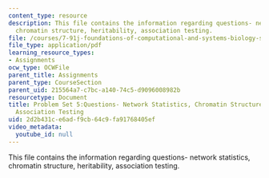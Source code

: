 ```yaml
---
content_type: resource
description: This file contains the information regarding questions- network statistics,
  chromatin structure, heritability, association testing.
file: /courses/7-91j-foundations-of-computational-and-systems-biology-spring-2014/2d2b431ce6adf9cb64c9fa91768405ef_MIT7_91JS14_pset5_ques.pdf
file_type: application/pdf
learning_resource_types:
- Assignments
ocw_type: OCWFile
parent_title: Assignments
parent_type: CourseSection
parent_uid: 215564a7-c7bc-a140-74c5-d9096008982b
resourcetype: Document
title: Problem Set 5:Questions- Network Statistics, Chromatin Structure, Heritability,
  Association Testing
uid: 2d2b431c-e6ad-f9cb-64c9-fa91768405ef
video_metadata:
  youtube_id: null
---
```

This file contains the information regarding questions- network statistics, chromatin structure, heritability, association testing.